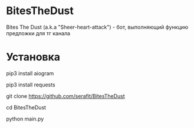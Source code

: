 # BitesTheDust
Bites The Dust (a.k.a "Sheer-heart-attack") - бот, выполняющий функцию предложки для тг канала

# Установка 

pip3 install aiogram 

pip3 install requests

git clone https://github.com/serafit/BitesTheDust 

cd BitesTheDust 

python main.py 
